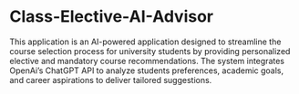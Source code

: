 # Class-Elective-AI-Advisor
This application is an AI-powered application designed to streamline the course selection process for university students by providing personalized elective and mandatory course recommendations. The system integrates OpenAi’s ChatGPT API  to analyze students preferences, academic goals, and career aspirations to deliver tailored  suggestions.
